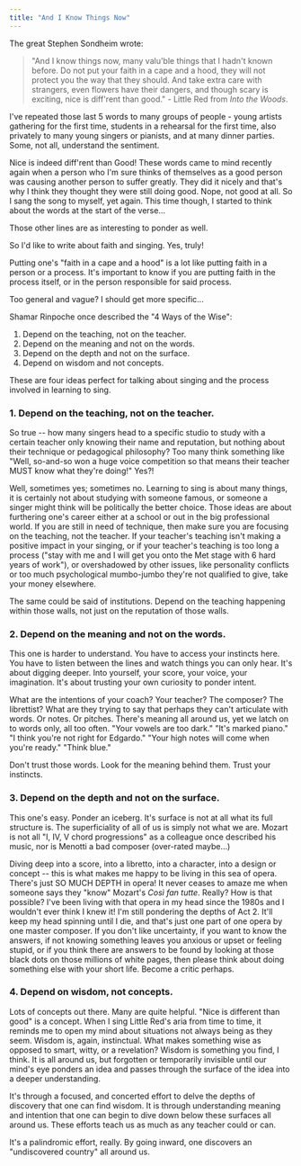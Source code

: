 ```yaml
---
title: "And I Know Things Now"
---
```


The great Stephen Sondheim wrote:

> "And I know things now, many valu'ble things that I hadn't known before.
Do not put your faith in a cape and a hood, they will not protect you the way that they should. And take extra care with strangers, even flowers have their dangers, and though scary is exciting, nice is diff'rent than good." - Little Red from *Into the Woods*.

I've repeated those last 5 words to many groups of people - young artists gathering for the first time, students in a rehearsal for the first time, also privately to many young singers or pianists, and at many dinner parties. Some, not all, understand the sentiment.

Nice is indeed diff'rent than Good! These words came to mind recently again when a person who I'm sure thinks of themselves as a good person was causing another person to suffer greatly. They did it nicely and that's why I think they thought they were still doing good. Nope, not good at all. So I sang the song to myself, yet again. This time though, I started to think about the words at the start of the verse...

Those other lines are as interesting to ponder as well.

So I'd like to write about faith and singing. Yes, truly!

Putting one's "faith in a cape and a hood" is a lot like putting faith in a person or a process. It's important to know if you are putting faith in the process itself, or in the person responsible for said process.

Too general and vague?  I should get more specific...

Shamar Rinpoche once described the "4 Ways of the Wise":

1. Depend on the teaching, not on the teacher.
2. Depend on the meaning and not on the words.
3. Depend on the depth and not on the surface.
4. Depend on wisdom and not concepts.

These are four ideas perfect for talking about singing and the process involved in learning to sing.

### 1. Depend on the teaching, not on the teacher.

So true -- how many singers head to a specific studio to study with a certain teacher only knowing their name and reputation, but nothing about their technique or pedagogical philosophy? Too many think something like "Well, so-and-so won a huge voice competition so that means their teacher MUST know what they're doing!" Yes?!

Well, sometimes yes; sometimes no. Learning to sing is about many things, it is certainly not about studying with someone famous, or someone a singer might think will be politically the better choice. Those ideas are about furthering one's career either at a school or out in the big professional world. If you are still in need of technique, then make sure you are focusing on the teaching, not the teacher. If your teacher's teaching isn't making a positive impact in your singing, or if your teacher's teaching is too long a process ("stay with me and I will get you onto the Met stage with 6 hard years of work"), or overshadowed by other issues, like personality conflicts or too much psychological mumbo-jumbo they're not qualified to give, take your money elsewhere.

The same could be said of institutions. Depend on the teaching happening within those walls, not just on the reputation of those walls.

### 2. Depend on the meaning and not on the words.

This one is harder to understand. You have to access your instincts here. You have to listen between the lines and watch things you can only hear. It's about digging deeper. Into yourself, your score, your voice, your imagination. It's about trusting your own curiosity to ponder intent.

What are the intentions of your coach? Your teacher? The composer? The librettist? What are they trying to say that perhaps they can't articulate with words. Or notes. Or pitches. There's meaning all around us, yet we latch on to words only, all too often. "Your vowels are too dark." "It's marked piano." "I think you're not right for Edgardo." "Your high notes will come when you're ready." "Think blue."

Don't trust those words. Look for the meaning behind them. Trust your instincts.

### 3. Depend on the depth and not on the surface.

This one's easy. Ponder an iceberg. It's surface is not at all what its full structure is. The superficiality of all of us is simply not what we are. Mozart is not all "I, IV, V chord progressions" as a colleague once described his music, nor is Menotti a bad composer (over-rated maybe...)

Diving deep into a score, into a libretto, into a character, into a design or concept -- this is what makes me happy to be living in this sea of opera. There's just SO MUCH DEPTH in opera! It never ceases to amaze me when someone says they "know" Mozart's *Così fan tutte*. Really? How is that possible? I've been living with that opera in my head since the 1980s and I wouldn't ever think I knew it! I'm still pondering the depths of Act 2. It'll keep my head spinning until I die, and that's just one part of one opera by one master composer. If you don't like uncertainty, if you want to know the answers, if not knowing something leaves you anxious or upset or feeling stupid, or if you think there are answers to be found by looking at those black dots on those millions of white pages, then please think about doing something else with your short life. Become a critic perhaps.

### 4. Depend on wisdom, not concepts.

Lots of concepts out there. Many are quite helpful. "Nice is different than good" is a concept. When I sing Little Red's aria from time to time, it reminds me to open my mind about situations not always being as they seem. Wisdom is, again, instinctual. What makes something wise as opposed to smart, witty, or a revelation? Wisdom is something you find, I think. It is all around us, but forgotten or temporarily invisible until our mind's eye ponders an idea and passes through the surface of the idea into a deeper understanding.

It's through a focused, and concerted effort to delve the depths of discovery that one can find wisdom. It is through understanding meaning and intention that one can begin to dive down below these surfaces all around us. These efforts teach us as much as any teacher could or can.

It's a palindromic effort, really. By going inward, one discovers an "undiscovered country" all around us.

